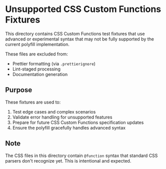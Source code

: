 # Unsupported CSS Custom Functions Fixtures

This directory contains CSS Custom Functions test fixtures that use advanced or experimental syntax that may not be fully supported by the current polyfill implementation.

These files are excluded from:
- Prettier formatting (via `.prettierignore`)
- Lint-staged processing
- Documentation generation

## Purpose

These fixtures are used to:
1. Test edge cases and complex scenarios
2. Validate error handling for unsupported features
3. Prepare for future CSS Custom Functions specification updates
4. Ensure the polyfill gracefully handles advanced syntax

## Note

The CSS files in this directory contain `@function` syntax that standard CSS parsers don't recognize yet. This is intentional and expected.
